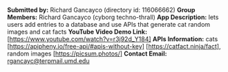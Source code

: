 **Submitted by:** Richard Gancayco (directory id: 116066662)
**Group Members:** Richard Gancayco (cyborg techno-thrall)
**App Description:** lets users add entries to a database and use APIs that generate cat random images and cat facts
**YouTube Video Demo Link:**
    [https://www.youtube.com/watch?v=r3j92d_Y184]
**APIs Information:**
    cats [https://apipheny.io/free-api/#apis-without-key] 
        [https://catfact.ninja/fact],
    random images [https://picsum.photos/]
**Contact Email:** rgancayc@terpmail.umd.edu
